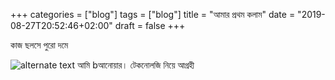 +++
categories = ["blog"]
tags = ["blog"]
title = "আমার প্রথম কলাম"
date = "2019-08-27T20:52:46+02:00"
draft = false
+++

কাজ ছলসে পুরো দমে

![alternate text](http://giphygifs.s3.amazonaws.com/media/3spM1cJuyOz5K/giphy.gif)
আমি bআনোয়ার। টেকনোলজি নিয়ে আগ্রহী 